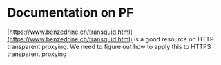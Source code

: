 # Documentation on PF

[https://www.benzedrine.ch/transquid.html](https://www.benzedrine.ch/transquid.html) is a good resource on HTTP transparent proxying.
We need to figure out how to apply this to HTTPS transparent proxying